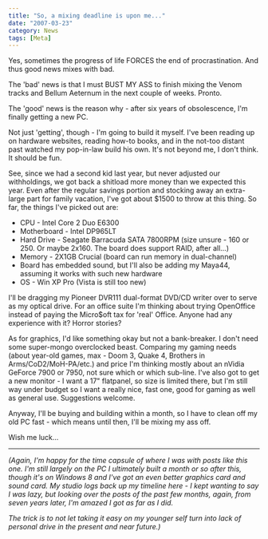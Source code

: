 ```yaml
---
title: "So, a mixing deadline is upon me..."
date: "2007-03-23"
category: News
tags: [Meta]
---
```


Yes, sometimes the progress of life FORCES the end of procrastination. And thus good news mixes with bad.

The 'bad' news is that I must BUST MY ASS to finish mixing the Venom tracks and Bellum Aeternum in the next couple of weeks. Pronto.

The 'good' news is the reason why - after six years of obsolescence, I'm finally getting a new PC.

Not just 'getting', though - I'm going to build it myself. I've been reading up on hardware websites, reading how-to books, and in the not-too distant past watched my pop-in-law build his own. It's not beyond me, I don't think. It should be fun.

See, since we had a second kid last year, but never adjusted our withholdings, we got back a shitload more money than we expected this year. Even after the regular savings portion and stocking away an extra-large part for family vacation, I've got about $1500 to throw at this thing. So far, the things I've picked out are:

- CPU - Intel Core 2 Duo E6300 
- Motherboard - Intel DP965LT 
- Hard Drive - Seagate Barracuda SATA 7800RPM (size unsure - 160 or 250. Or maybe 2x160. The board does support RAID, after all...) 
- Memory - 2X1GB Crucial (board can run memory in dual-channel) 
- Board has embedded sound, but I'll also be adding my Maya44, assuming it works with such new hardware 
- OS - Win XP Pro (Vista is still too new)

I'll be dragging my Pioneer DVR111 dual-format DVD/CD writer over to serve as my optical drive. For an office suite I'm thinking about trying OpenOffice instead of paying the Micro$oft tax for 'real' Office. Anyone had any experience with it? Horror stories?

As for graphics, I'd like something okay but not a bank-breaker. I don't need some super-mongo overclocked beast. Comparing my gaming needs (about year-old games, max - Doom 3, Quake 4, Brothers in Arms/CoD2/MoH-PA/etc.) and price I'm thinking mostly about an nVidia GeForce 7900 or 7950, not sure which or which sub-line. I've also got to get a new monitor - I want a 17" flatpanel, so size is limited there, but I'm still way under budget so I want a really nice, fast one, good for gaming as well as general use. Suggestions welcome.

Anyway, I'll be buying and building within a month, so I have to clean off my old PC fast - which means until then, I'll be mixing my ass off.

Wish me luck...

***

*(Again, I'm happy for the time capsule of where I was with posts like this one. I'm still largely on the PC I ultimately built a month or so after this, though it's on Windows 8 and I've got an even better graphics card and sound card. My studio logs back up my timeline here - I kept wanting to say I was lazy, but looking over the posts of the past few months, again, from seven years later, I'm amazed I got as far as I did.*

*The trick is to not let taking it easy on my younger self turn into lack of personal drive in the present and near future.)*
